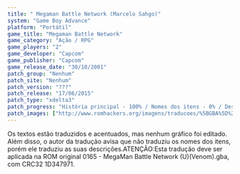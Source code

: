 ```yaml
---
title: " Megaman Battle Network (Marcelo Sahgo)"
system: "Game Boy Advance"
platform: "Portátil"
game_title: "Megaman Battle Network"
game_category: "Ação / RPG"
game_players: "2"
game_developer: "Capcom"
game_publisher: "Capcom"
game_release_date: "30/10/2001"
patch_group: "Nenhum"
patch_site: "Nenhum"
patch_version: "???"
patch_release: "17/06/2015"
patch_type: "xdelta3"
patch_progress: "História principal - 100% / Nomes dos itens - 0% / Descrição de itens  - 100% / NPCs - 100% / Ponteiros - 0% / Acentuação - 100% / Gráficos  - 0% / Verificação in-game - 99%"
patch_images: ["http://www.romhackers.org/imagens/traducoes/%5BGBA%5D%20MegaMan%20Battle%20Network%20-%20Marcelo%20Sahgo%20-%201.png","http://www.romhackers.org/imagens/traducoes/%5BGBA%5D%20MegaMan%20Battle%20Network%20-%20Marcelo%20Sahgo%20-%202.png","http://www.romhackers.org/imagens/traducoes/%5BGBA%5D%20MegaMan%20Battle%20Network%20-%20Marcelo%20Sahgo%20-%203.png"]
---
```

Os textos estão traduzidos e acentuados, mas nenhum gráfico foi editado. Além disso, o autor da tradução avisa que não traduziu os nomes dos itens, porém ele traduziu as suas descrições.ATENÇÃO:Esta tradução deve ser aplicada na ROM original 0165 - MegaMan Battle Network (U)(Venom).gba, com CRC32 1D347971.